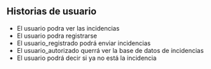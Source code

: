 ##  **Historias de usuario**

* El usuario podra ver las incidencias
* El usuario podra registrarse
* El usuario_registrado podrá enviar incidencias
* El usuario_autorizado querrá ver la base de datos de incidencias
* El usuario podrá decir si ya no está la incidencia